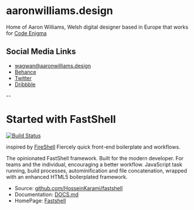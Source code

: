 # aaronwilliams.design

Home of Aaron Williams, Welsh digital designer based in Europe that works for [Code Enigma](http://codeenigma.com)

## Social Media Links

* wagwan@aaronwilliams.design
* [Behance](http://behance.com/giantsheep)
* [Twitter](https://twitter.com/aaronthesheep)
* [Dribbble](https://dribbble.com/aaronthesheep)

--

# Started with FastShell
[![Build Status](https://travis-ci.org/HosseinKarami/fastshell.png?branch=master)](https://travis-ci.org/HosseinKarami/fastshell)

inspired by [FireShell](http://getfireshell.com)
Fiercely quick front-end boilerplate and workflows.

The opinionated FastShell framework. Built for the modern developer. For teams and the individual, encouraging a better workflow. JavaScript task running, build processes, autominification and file concatenation, wrapped with an enhanced HTML5 boilerplated framework.

* Source: [github.com/HosseinKarami/fastshell](http://github.com/HosseinKarami/fastshell)
* Documentation: [DOCS.md](https://github.com/HosseinKarami/fastshell/blob/master/DOCS.md)
* HomePage: [Fastshell](https://HosseinKarami.github.io/fastshell)
